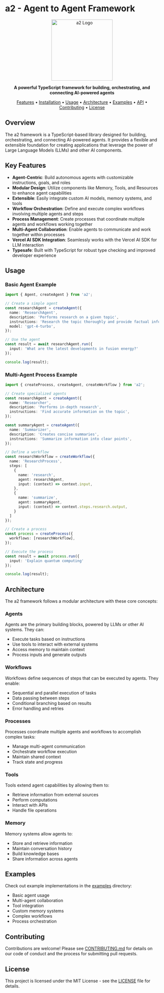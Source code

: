 # a2 - Agent to Agent Framework

<p align="center">
  <img src="https://via.placeholder.com/200x200?text=a2" alt="a2 Logo" width="200" height="200">
</p>

<p align="center">
  <strong>A powerful TypeScript framework for building, orchestrating, and connecting AI-powered agents</strong>
</p>

<p align="center">
  <a href="#key-features">Features</a> •
  <a href="#installation">Installation</a> •
  <a href="#usage">Usage</a> •
  <a href="#architecture">Architecture</a> •
  <a href="#examples">Examples</a> •
  <a href="#api-reference">API</a> •
  <a href="#contributing">Contributing</a> •
  <a href="#license">License</a>
</p>

## Overview

The a2 framework is a TypeScript-based library designed for building, orchestrating, and connecting AI-powered agents. It provides a flexible and extensible foundation for creating applications that leverage the power of Large Language Models (LLMs) and other AI components.

## Key Features

- **Agent-Centric**: Build autonomous agents with customizable instructions, goals, and roles
- **Modular Design**: Utilize components like Memory, Tools, and Resources to enhance agent capabilities
- **Extensible**: Easily integrate custom AI models, memory systems, and tools
- **Workflow Orchestration**: Define and execute complex workflows involving multiple agents and steps
- **Process Management**: Create processes that coordinate multiple agents and workflows working together
- **Multi-Agent Collaboration**: Enable agents to communicate and work together within processes
- **Vercel AI SDK Integration**: Seamlessly works with the Vercel AI SDK for LLM interaction
- **Typesafe**: Built with TypeScript for robust type checking and improved developer experience


## Usage

### Basic Agent Example

```typescript
import { Agent, createAgent } from 'a2';

// Create a simple agent
const researchAgent = createAgent({
  name: 'ResearchAgent',
  description: 'Performs research on a given topic',
  instructions: 'Research the topic thoroughly and provide factual information.',
  model: 'gpt-4-turbo',
});

// Use the agent
const result = await researchAgent.run({
  input: 'What are the latest developments in fusion energy?'
});

console.log(result);
```

### Multi-Agent Process Example

```typescript
import { createProcess, createAgent, createWorkflow } from 'a2';

// Create specialized agents
const researchAgent = createAgent({
  name: 'Researcher',
  description: 'Performs in-depth research',
  instructions: 'Find accurate information on the topic',
});

const summaryAgent = createAgent({
  name: 'Summarizer',
  description: 'Creates concise summaries',
  instructions: 'Summarize information into clear points',
});

// Define a workflow
const researchWorkflow = createWorkflow({
  name: 'ResearchProcess',
  steps: [
    {
      name: 'research',
      agent: researchAgent,
      input: (context) => context.input,
    },
    {
      name: 'summarize', 
      agent: summaryAgent,
      input: (context) => context.steps.research.output,
    }
  ]
});

// Create a process
const process = createProcess({
  workflows: [researchWorkflow],
});

// Execute the process
const result = await process.run({
  input: 'Explain quantum computing'
});

console.log(result);
```

## Architecture

The a2 framework follows a modular architecture with these core concepts:

### Agents

Agents are the primary building blocks, powered by LLMs or other AI systems. They can:
- Execute tasks based on instructions
- Use tools to interact with external systems
- Access memory to maintain context
- Process inputs and generate outputs

### Workflows

Workflows define sequences of steps that can be executed by agents. They enable:
- Sequential and parallel execution of tasks
- Data passing between steps
- Conditional branching based on results
- Error handling and retries

### Processes

Processes coordinate multiple agents and workflows to accomplish complex tasks:
- Manage multi-agent communication
- Orchestrate workflow execution
- Maintain shared context
- Track state and progress

### Tools

Tools extend agent capabilities by allowing them to:
- Retrieve information from external sources
- Perform computations
- Interact with APIs
- Handle file operations

### Memory

Memory systems allow agents to:
- Store and retrieve information
- Maintain conversation history
- Build knowledge bases
- Share information across agents

## Examples

Check out example implementations in the [examples](./examples) directory:

- Basic agent usage
- Multi-agent collaboration
- Tool integration
- Custom memory systems
- Complex workflows
- Process orchestration


## Contributing

Contributions are welcome! Please see [CONTRIBUTING.md](./CONTRIBUTING.md) for details on our code of conduct and the process for submitting pull requests.

## License

This project is licensed under the MIT License - see the [LICENSE](./LICENSE) file for details.
